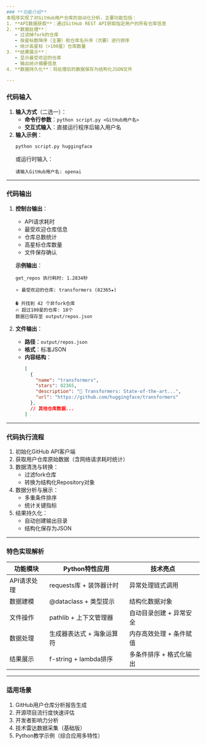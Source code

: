 ```yaml
---
### **功能介绍**
本程序实现了对GitHub用户仓库的自动化分析，主要功能包括：
1. **API数据获取**：通过GitHub REST API获取指定用户的所有仓库信息
2. **数据处理**：
   - 过滤掉fork的仓库
   - 按星标数降序（主要）和仓库名升序（次要）进行排序
   - 统计高星标（>100星）仓库数量
3. **结果展示**：
   - 显示最受欢迎的仓库
   - 输出统计摘要信息
4. **数据持久化**：将处理后的数据保存为结构化JSON文件

---
```

### **代码输入**
1. **输入方式**（二选一）：
   - **命令行参数**：`python script.py <GitHub用户名>`
   - **交互式输入**：直接运行程序后输入用户名
2. **输入示例**：
   ```bash
   python script.py huggingface
   ```
   或运行时输入：
   ```
   请输入GitHub用户名: openai
   ```

---
### **代码输出**
1. **控制台输出**：
   - API请求耗时
   - 最受欢迎仓库信息
   - 仓库总数统计
   - 高星标仓库数量
   - 文件保存确认

   **示例输出**：
   ```
   get_repos 执行耗时: 1.2834秒

   ⭐ 最受欢迎的仓库: transformers (82365★)
   
   � 共找到 42 个非fork仓库
   🔥 超过100星的仓库: 18个
   数据已保存至 output/repos.json
   ```

2. **文件输出**：
   - **路径**：`output/repos.json`
   - **格式**：标准JSON
   - **内容结构**：
     ```json
     [
       {
         "name": "transformers",
         "stars": 82365,
         "description": "🤗 Transformers: State-of-the-art...",
         "url": "https://github.com/huggingface/transformers"
       },
       // 其他仓库数据...
     ]
     ```

---
### **代码执行流程**
1. 初始化GitHub API客户端
2. 获取用户仓库原始数据（含网络请求耗时统计）
3. 数据清洗与转换：
   - 过滤fork仓库
   - 转换为结构化Repository对象
4. 数据分析与展示：
   - 多重条件排序
   - 统计关键指标
5. 结果持久化：
   - 自动创建输出目录
   - 结构化保存为JSON

---
### **特色实现解析**
| 功能模块          | Python特性应用                  | 技术亮点                          |
|-------------------|---------------------------------|-----------------------------------|
| API请求处理       | requests库 + 装饰器计时         | 异常处理链式调用                  |
| 数据建模          | @dataclass + 类型提示           | 结构化数据对象                    |
| 文件操作          | pathlib + 上下文管理器          | 自动目录创建 + 异常安全           |
| 数据处理          | 生成器表达式 + 海象运算符       | 内存高效处理 + 条件赋值           |
| 结果展示          | f-string + lambda排序           | 多条件排序 + 格式化输出           |

---
### **适用场景**
1. GitHub用户仓库分析报告生成
2. 开源项目流行度快速评估
3. 开发者影响力分析
4. 技术雷达数据采集（基础版）
5. Python教学示例（综合应用多特性）
